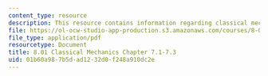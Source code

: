 ```yaml
---
content_type: resource
description: This resource contains information regarding classical mechanics.
file: https://ol-ocw-studio-app-production.s3.amazonaws.com/courses/8-01sc-classical-mechanics-fall-2016/01b60a987b5dad1232d0f248a910dc2e_MIT8_01F16_chapter7.1_7.3.pdf
file_type: application/pdf
resourcetype: Document
title: 8.01 Classical Mechanics Chapter 7.1-7.3
uid: 01b60a98-7b5d-ad12-32d0-f248a910dc2e
---
```

